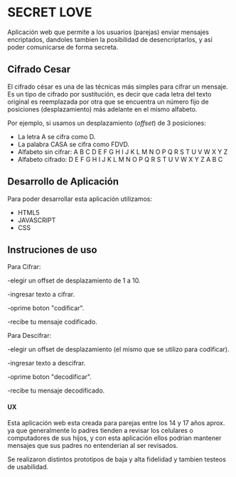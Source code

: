 # SECRET LOVE 
Aplicación web que permite a los usuarios (parejas) enviar mensajes encriptados, dandoles tambien la posibilidad de desencriptarlos, y así poder comunicarse de forma secreta. 

## Cifrado Cesar

El cifrado césar es una de las técnicas más simples para cifrar un mensaje. Es un tipo de cifrado por sustitución, es decir que cada letra del texto original es reemplazada por otra que se encuentra un número fijo de posiciones (desplazamiento) más adelante en el mismo alfabeto.

Por ejemplo, si usamos un desplazamiento (_offset_) de 3 posiciones:

- La letra A se cifra como D.
- La palabra CASA se cifra como FDVD.
- Alfabeto sin cifrar: A B C D E F G H I J K L M N O P Q R S T U V W X Y Z
- Alfabeto cifrado: D E F G H I J K L M N O P Q R S T U V W X Y Z A B C

## Desarrollo de Aplicación

Para poder desarrollar esta aplicación utilizamos:
 * HTML5
 * JAVASCRIPT
 * CSS

## Instruciones de uso

Para Cifrar:

-elegir un offset de desplazamiento de 1 a 10.

-ingresar texto a cifrar.

-oprime boton "codificar".

-recibe tu mensaje codificado.

Para Descifrar:

-elegir un offset de desplazamiento (el mismo que se utilizo para codificar).

-ingresar texto a descifrar.

-oprime boton "decodificar".

-recibe tu mensaje decodificado.


#### UX

Esta aplicación web esta creada para parejas entre los 14 y 17 años aprox. ya que generalmente lo padres tienden a revisar los celulares o computadores de sus hijos, y con esta aplicación ellos podrian mantener mensajes que sus padres no entenderian al ser revisados. 

Se realizaron distintos prototipos de baja y alta fidelidad y tambien testeos de usabilidad.





